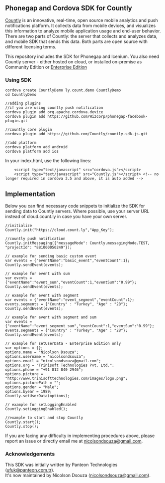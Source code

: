 
## Phonegap and Cordova SDK for Countly

[Countly](http://count.ly) is an innovative, real-time, open source mobile analytics and push notifications platform. It collects data from mobile devices, and visualizes this information to analyze mobile application usage and end-user behavior. There are two parts of Countly: the server that collects and analyzes data, and mobile SDK that sends this data. Both parts are open source with different licensing terms.

This repository includes the SDK for Phonegap and Icenium. You also need Countly server - either hosted on cloud, or installed on-premise as Community Edition or [Enterprise Edition](http://count.ly/enterprise-edition)

### Using SDK

```
cordova create CountlyDemo ly.count.demo CountlyDemo
cd CountlyDemo

//adding plugins
//if you are using countly push notification
cordova plugin add org.apache.cordova.device
cordova plugin add https://github.com/Wizcorp/phonegap-facebook-plugin.git

//countly core plugin
cordova plugin add https://github.com/Countly/countly-sdk-js.git

//add platform
cordova platform add android
cordova platform add ios

```

In your index.html, use the following lines:

```
    <script type="text/javascript" src="cordova.js"></script>
    <script type="text/javascript" src="Countly.js"></script> <!-- no longer required in cordova 3.5 and above, it is auto added -->
```

Implementation
-----

Below you can find necessary code snippets to initialize the SDK for sending data to Countly servers. Where possible, use your server URL instead of cloud.count.ly in case you have your own server. 

```
//initialize
Countly.init("https://cloud.count.ly","App_Key");

//countly push notification
Countly.initMessaging({"messageMode": Countly.messagingMode.TEST, "projectId": "881000050249"});

// example for sending basic custom event
var events = {"eventName":"basic_event","eventCount":1};
Countly.sendEvent(events);

// example for event with sum
var events = {"eventName":"event_sum","eventCount":1,"eventSum":"0.99"};
Countly.sendEvent(events);

// example for event with segment
var events = {"eventName":"event_segment","eventCount":1};
events.segments = {"Country" : "Turkey", "Age" : "28"};
Countly.sendEvent(events);

// example for event with segment and sum
var events = {"eventName":"event_segment_sum","eventCount":1,"eventSum":"0.99"};
events.segments = {"Country" : "Turkey", "Age" : "28"};
Countly.sendEvent(events);

// example for setUserData - Enterprise Edition only
var options = {};
options.name = "Nicolson Dsouza";
options.username = "nicolsondsouza";
options.email = "nicolsondsouza@gmail.com";
options.org = "Trinisoft Technologies Pvt. Ltd.";
options.phone = "+91 812 840 2946";
options.picture = "http://www.trinisofttechnologies.com/images/logo.png";
options.picturePath = "";
options.gender = "Male";
options.byear = 1989;
Countly.setUserData(options);

// example for setLoggingEnabled
Countly.setLoggingEnabled();

//example to start and stop Countly
Countly.start();
Countly.stop();
```

If you are facing any difficulty in implementing procedures above, please report an issue or directly email me at nicolsondsouza@gmail.com.

### Acknowledgements 

This SDK was initially written by Panteon Technologies (ufuk@panteon.com.tr).<br>
It's now maintained by Nicolson Dsouza (nicolsondsouza@gmail.com).

